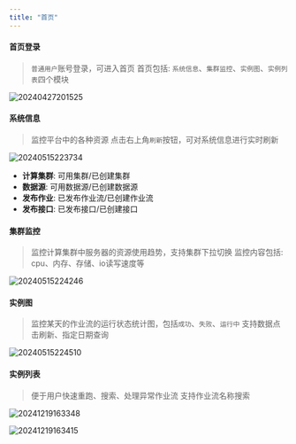 ```yaml
---
title: "首页"
---
```


#### 首页登录

> `普通用户`账号登录，可进入首页
> 首页包括: `系统信息`、`集群监控`、`实例图`、`实例列表`四个模块

![20240427201525](https://img.isxcode.com/picgo/20240427201525.png)

#### 系统信息

> 监控平台中的各种资源
> 点击右上角`刷新`按钮，可对系统信息进行实时刷新

![20240515223734](https://img.isxcode.com/picgo/20240515223734.png)

- **计算集群**: 可用集群/已创建集群 
- **数据源**: 可用数据源/已创建数据源 
- **发布作业**: 已发布作业流/已创建作业流 
- **发布接口**: 已发布接口/已创建接口

#### 集群监控

> 监控计算集群中服务器的资源使用趋势，支持集群下拉切换
> 监控内容包括: cpu、内存、存储、io读写速度等

![20240515224246](https://img.isxcode.com/picgo/20240515224246.png)

#### 实例图

> 监控某天的作业流的运行状态统计图，包括`成功`、`失败`、`运行中`
> 支持数据点击刷新、指定日期查询

![20240515224510](https://img.isxcode.com/picgo/20240515224510.png)

#### 实例列表

> 便于用户快速重跑、搜索、处理异常作业流
> 支持作业流名称搜索

![20241219163348](https://img.isxcode.com/picgo/20241219163348.png)

![20241219163415](https://img.isxcode.com/picgo/20241219163415.png)